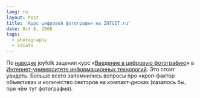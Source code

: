 ```yaml
---
lang: ru
layout: Post
title: 'Курс цифровой фотографии на INTUIT.ru'
date: Oct 6, 2008
tags:
  - photography
  - idiots
---
```


По [наводке](http://joyfolk.livejournal.com/370464.html 'joyfolk: INTUIT.ru') joyfolk заценил курс «[Введение в цифровую фотографию](http://www.intuit.ru/department/publish/digitalphoto/ 'Интернет-университет информационных технологий: Введение в цифровую фотографию')» в [Интернет-университете информационных технологий](http://www.intuit.ru/ 'Интернет-университет информационных технологий'). Это стоит увидеть. Больше всего запомнились вопросы про «кроп-фактор объектива» и количество секторов на компакт-дисках (казалось бы, при чём тут фотография).
